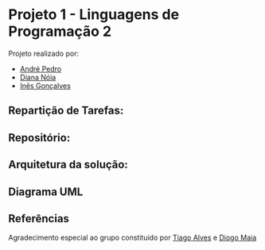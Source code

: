 # Projeto 1 - Linguagens de Programação 2

Projeto realizado por:
* [André Pedro](https://github.com/andre-pedro)
* [Diana Nóia](https://github.com/diananoia)
* [Inês Gonçalves](https://github.com/ineesgoncalvees)
## Repartição de Tarefas:

## Repositório:

## Arquitetura da solução:

## Diagrama UML

## Referências
Agradecimento especial ao grupo constituido por [Tiago Alves]() e [Diogo Maia]()